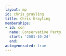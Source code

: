 ```yaml
---
layout: mp
id: chris_grayling
title: Chris Grayling
memberships:
- id: con
  name: Conservative Party
  start: '2001-10-24'
  end: 
autogenerated: true
---
```

